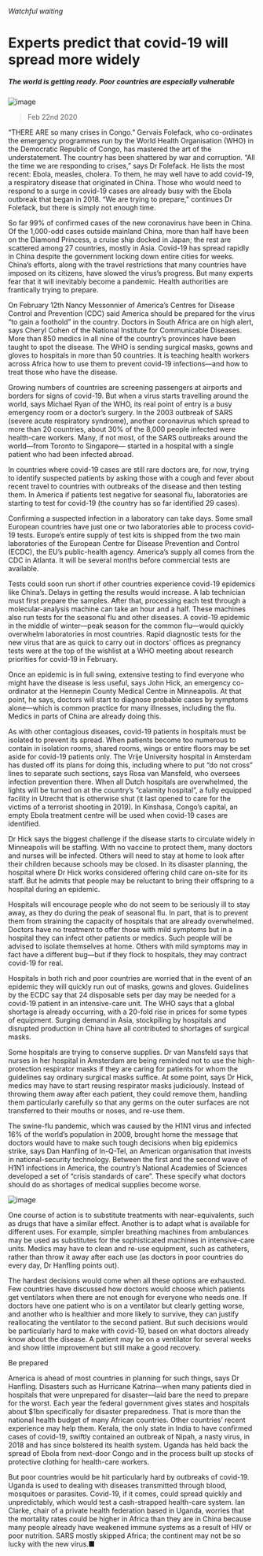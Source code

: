 ###### Watchful waiting
# Experts predict that covid-19 will spread more widely 
##### The world is getting ready. Poor countries are especially vulnerable 
![image](images/20200222_IRD001_0.jpg) 
> Feb 22nd 2020 
“THERE ARE so many crises in Congo.” Gervais Folefack, who co-ordinates the emergency programmes run by the World Health Organisation (WHO) in the Democratic Republic of Congo, has mastered the art of the understatement. The country has been shattered by war and corruption. “All the time we are responding to crises,” says Dr Folefack. He lists the most recent: Ebola, measles, cholera. To them, he may well have to add covid-19, a respiratory disease that originated in China. Those who would need to respond to a surge in covid-19 cases are already busy with the Ebola outbreak that began in 2018. “We are trying to prepare,” continues Dr Folefack, but there is simply not enough time.
So far 99% of confirmed cases of the new coronavirus have been in China. Of the 1,000-odd cases outside mainland China, more than half have been on the Diamond Princess, a cruise ship docked in Japan; the rest are scattered among 27 countries, mostly in Asia. Covid-19 has spread rapidly in China despite the government locking down entire cities for weeks. China’s efforts, along with the travel restrictions that many countries have imposed on its citizens, have slowed the virus’s progress. But many experts fear that it will inevitably become a pandemic. Health authorities are frantically trying to prepare.

On February 12th Nancy Messonnier of America’s Centres for Disease Control and Prevention (CDC) said America should be prepared for the virus “to gain a foothold” in the country. Doctors in South Africa are on high alert, says Cheryl Cohen of the National Institute for Communicable Diseases. More than 850 medics in all nine of the country’s provinces have been taught to spot the disease. The WHO is sending surgical masks, gowns and gloves to hospitals in more than 50 countries. It is teaching health workers across Africa how to use them to prevent covid-19 infections—and how to treat those who have the disease.
Growing numbers of countries are screening passengers at airports and borders for signs of covid-19. But when a virus starts travelling around the world, says Michael Ryan of the WHO, its real point of entry is a busy emergency room or a doctor’s surgery. In the 2003 outbreak of SARS (severe acute respiratory syndrome), another coronavirus which spread to more than 20 countries, about 30% of the 8,000 people infected were health-care workers. Many, if not most, of the SARS outbreaks around the world—from Toronto to Singapore— started in a hospital with a single patient who had been infected abroad.
In countries where covid-19 cases are still rare doctors are, for now, trying to identify suspected patients by asking those with a cough and fever about recent travel to countries with outbreaks of the disease and then testing them. In America if patients test negative for seasonal flu, laboratories are starting to test for covid-19 (the country has so far identified 29 cases).
Confirming a suspected infection in a laboratory can take days. Some small European countries have just one or two laboratories able to process covid-19 tests. Europe’s entire supply of test kits is shipped from the two main laboratories of the European Centre for Disease Prevention and Control (ECDC), the EU’s public-health agency. America’s supply all comes from the CDC in Atlanta. It will be several months before commercial tests are available.
Tests could soon run short if other countries experience covid-19 epidemics like China’s. Delays in getting the results would increase. A lab technician must first prepare the samples. After that, processing each test through a molecular-analysis machine can take an hour and a half. These machines also run tests for the seasonal flu and other diseases. A covid-19 epidemic in the middle of winter—peak season for the common flu—would quickly overwhelm laboratories in most countries. Rapid diagnostic tests for the new virus that are as quick to carry out in doctors’ offices as pregnancy tests were at the top of the wishlist at a WHO meeting about research priorities for covid-19 in February.
Once an epidemic is in full swing, extensive testing to find everyone who might have the disease is less useful, says John Hick, an emergency co-ordinator at the Hennepin County Medical Centre in Minneapolis. At that point, he says, doctors will start to diagnose probable cases by symptoms alone—which is common practice for many illnesses, including the flu. Medics in parts of China are already doing this.
As with other contagious diseases, covid-19 patients in hospitals must be isolated to prevent its spread. When patients become too numerous to contain in isolation rooms, shared rooms, wings or entire floors may be set aside for covid-19 patients only. The Vrije University hospital in Amsterdam has dusted off its plans for doing this, including where to put “do not cross” lines to separate such sections, says Rosa van Mansfeld, who oversees infection prevention there. When all Dutch hospitals are overwhelmed, the lights will be turned on at the country’s “calamity hospital”, a fully equipped facility in Utrecht that is otherwise shut (it last opened to care for the victims of a terrorist shooting in 2019). In Kinshasa, Congo’s capital, an empty Ebola treatment centre will be used when covid-19 cases are identified.
Dr Hick says the biggest challenge if the disease starts to circulate widely in Minneapolis will be staffing. With no vaccine to protect them, many doctors and nurses will be infected. Others will need to stay at home to look after their children because schools may be closed. In its disaster planning, the hospital where Dr Hick works considered offering child care on-site for its staff. But he admits that people may be reluctant to bring their offspring to a hospital during an epidemic.
Hospitals will encourage people who do not seem to be seriously ill to stay away, as they do during the peak of seasonal flu. In part, that is to prevent them from straining the capacity of hospitals that are already overwhelmed. Doctors have no treatment to offer those with mild symptoms but in a hospital they can infect other patients or medics. Such people will be advised to isolate themselves at home. Others with mild symptoms may in fact have a different bug—but if they flock to hospitals, they may contract covid-19 for real.
Hospitals in both rich and poor countries are worried that in the event of an epidemic they will quickly run out of masks, gowns and gloves. Guidelines by the ECDC say that 24 disposable sets per day may be needed for a covid-19 patient in an intensive-care unit. The WHO says that a global shortage is already occurring, with a 20-fold rise in prices for some types of equipment. Surging demand in Asia, stockpiling by hospitals and disrupted production in China have all contributed to shortages of surgical masks.
Some hospitals are trying to conserve supplies. Dr van Mansfeld says that nurses in her hospital in Amsterdam are being reminded not to use the high-protection respirator masks if they are caring for patients for whom the guidelines say ordinary surgical masks suffice. At some point, says Dr Hick, medics may have to start reusing respirator masks judiciously. Instead of throwing them away after each patient, they could remove them, handling them particularly carefully so that any germs on the outer surfaces are not transferred to their mouths or noses, and re-use them.
The swine-flu pandemic, which was caused by the H1N1 virus and infected 16% of the world’s population in 2009, brought home the message that doctors would have to make such tough decisions when big epidemics strike, says Dan Hanfling of In-Q-Tel, an American organisation that invests in national-security technology. Between the first and the second wave of H1N1 infections in America, the country’s National Academies of Sciences developed a set of “crisis standards of care”. These specify what doctors should do as shortages of medical supplies become worse.
![image](images/20200222_IRD002_0.jpg) 

One course of action is to substitute treatments with near-equivalents, such as drugs that have a similar effect. Another is to adapt what is available for different uses. For example, simpler breathing machines from ambulances may be used as substitutes for the sophisticated machines in intensive-care units. Medics may have to clean and re-use equipment, such as catheters, rather than throw it away after each use (as doctors in poor countries do every day, Dr Hanfling points out).
The hardest decisions would come when all these options are exhausted. Few countries have discussed how doctors would choose which patients get ventilators when there are not enough for everyone who needs one. If doctors have one patient who is on a ventilator but clearly getting worse, and another who is healthier and more likely to survive, they can justify reallocating the ventilator to the second patient. But such decisions would be particularly hard to make with covid-19, based on what doctors already know about the disease. A patient may be on a ventilator for several weeks and show little improvement but still make a good recovery.
Be prepared
America is ahead of most countries in planning for such things, says Dr Hanfling. Disasters such as Hurricane Katrina—when many patients died in hospitals that were unprepared for disaster—laid bare the need to prepare for the worst. Each year the federal government gives states and hospitals about $1bn specifically for disaster preparedness. That is more than the national health budget of many African countries. Other countries’ recent experience may help them. Kerala, the only state in India to have confirmed cases of covid-19, swiftly contained an outbreak of Nipah, a nasty virus, in 2018 and has since bolstered its health system. Uganda has held back the spread of Ebola from next-door Congo and in the process built up stocks of protective clothing for health-care workers.
But poor countries would be hit particularly hard by outbreaks of covid-19. Uganda is used to dealing with diseases transmitted through blood, mosquitoes or parasites. Covid-19, if it comes, could spread quickly and unpredictably, which would test a cash-strapped health-care system. Ian Clarke, chair of a private health federation based in Uganda, worries that the mortality rates could be higher in Africa than they are in China because many people already have weakened immune systems as a result of HIV or poor nutrition. SARS mostly skipped Africa; the continent may not be so lucky with the new virus.■

